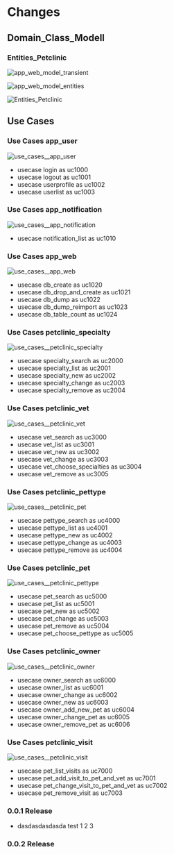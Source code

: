 # Changes

## Domain_Class_Modell

### Entities_Petclinic

![app_web_model_transient](../project/app_web/cms_transient.png)

![app_web_model_entities](../project/app_web/entities.png)

![Entities_Petclinic](../project/petclinic_model/entities.png)

## Use Cases

### Use Cases app_user
![use_cases__app_user](../project/app_web/user.png)
* usecase login as uc1000
* usecase logout as uc1001
* usecase userprofile as uc1002
* usecase userlist as uc1003

### Use Cases app_notification
![use_cases__app_notification](../project/app_web/notification.png)
* usecase notification_list as uc1010

### Use Cases app_web
![use_cases__app_web](../project/app_web/services.png)
* usecase db_create as uc1020
* usecase db_drop_and_create as uc1021
* usecase db_dump as uc1022
* usecase db_dump_reimport as uc1023
* usecase db_table_count as uc1024

### Use Cases petclinic_specialty
![use_cases__petclinic_specialty](../project/petclinic_model/specialty.png)
* usecase specialty_search as uc2000
* usecase specialty_list as uc2001
* usecase specialty_new as uc2002
* usecase specialty_change as uc2003
* usecase specialty_remove as uc2004

### Use Cases petclinic_vet
![use_cases__petclinic_vet](../project/petclinic_model/vet.png)
* usecase vet_search as uc3000
* usecase vet_list as uc3001
* usecase vet_new as uc3002
* usecase vet_change as uc3003
* usecase vet_choose_specialties as uc3004
* usecase vet_remove as uc3005

### Use Cases petclinic_pettype
![use_cases__petclinic_pet](../project/petclinic_model/pet.png)
* usecase pettype_search as uc4000
* usecase pettype_list as uc4001
* usecase pettype_new as uc4002
* usecase pettype_change as uc4003
* usecase pettype_remove as uc4004

### Use Cases petclinic_pet
![use_cases__petclinic_pettype](../project/petclinic_model/pettype.png)
* usecase pet_search as uc5000
* usecase pet_list as uc5001
* usecase pet_new as uc5002
* usecase pet_change as uc5003
* usecase pet_remove as uc5004
* usecase pet_choose_pettype as uc5005

### Use Cases petclinic_owner
![use_cases__petclinic_owner](../project/petclinic_model/owner.png)
* usecase owner_search as uc6000
* usecase owner_list as uc6001
* usecase owner_change as uc6002
* usecase owner_new as uc6003
* usecase owner_add_new_pet as uc6004
* usecase owner_change_pet as uc6005
* usecase owner_remove_pet as uc6006

### Use Cases petclinic_visit
![use_cases__petclinic_visit](../project/petclinic_model/visit.png)
* usecase pet_list_visits as uc7000
* usecase pet_add_visit_to_pet_and_vet as uc7001
* usecase pet_change_visit_to_pet_and_vet as uc7002
* usecase pet_remove_visit as uc7003


### 0.0.1 Release

* dasdasdasdasda test 1 2 3

### 0.0.2 Release

